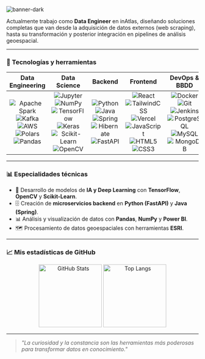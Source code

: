 ![banner-dark](https://github.com/user-attachments/assets/f8831713-fa91-4003-85eb-14bfd4cec7e8)

Actualmente trabajo como **Data Engineer** en inAtlas, diseñando soluciones completas que van desde la adquisición de datos externos (web scraping), hasta su transformación y posterior integración en pipelines de análisis geoespacial.

---

### 🚀 Tecnologías y herramientas

<div align="center">

| **Data Engineering** | **Data Science** | **Backend** | **Frontend** | **DevOps & BBDD** |
|-----------------------|------------------------|-------------|--------------|-------------------|
| <div align="center">![Apache Spark](https://img.shields.io/badge/Apache%20Spark-E25A1C?logo=apachespark&logoColor=white) ![Kafka](https://img.shields.io/badge/Apache%20Kafka-231F20?logo=apachekafka&logoColor=white) ![AWS](https://img.shields.io/badge/AWS-232F3E?logo=amazon-aws&logoColor=white) ![Polars](https://img.shields.io/badge/Polars-4B0082?logo=polars&logoColor=white) ![Pandas](https://img.shields.io/badge/Pandas-150458?logo=pandas&logoColor=white)</div> | <div align="center">![Jupyter](https://img.shields.io/badge/Jupyter-F37626?logo=jupyter&logoColor=white) ![NumPy](https://img.shields.io/badge/NumPy-013243?logo=numpy&logoColor=white) ![TensorFlow](https://img.shields.io/badge/TensorFlow-FF6F00?logo=tensorflow&logoColor=white) ![Keras](https://img.shields.io/badge/Keras-D00000?logo=keras&logoColor=white) ![Scikit-Learn](https://img.shields.io/badge/Scikit--Learn-F7931E?logo=scikit-learn&logoColor=white) ![OpenCV](https://img.shields.io/badge/OpenCV-5C3EE8?logo=opencv&logoColor=white)</div> | <div align="center">![Python](https://img.shields.io/badge/Python-3776AB?logo=python&logoColor=white) ![Java](https://img.shields.io/badge/Java-orange?style=flat&logo=openjdk) ![Spring](https://img.shields.io/badge/Spring-6DB33F?logo=spring&logoColor=white) ![Hibernate](https://img.shields.io/badge/Hibernate-59666C?logo=hibernate&logoColor=white) ![FastAPI](https://img.shields.io/badge/FastAPI-009688?logo=fastapi&logoColor=white)</div> | <div align="center">![React](https://img.shields.io/badge/React-61DAFB?logo=react&logoColor=black) ![TailwindCSS](https://img.shields.io/badge/Tailwind-38B2AC?logo=tailwind-css&logoColor=white) ![Vercel](https://img.shields.io/badge/Vercel-000000?logo=vercel&logoColor=white) ![JavaScript](https://img.shields.io/badge/JavaScript-F7DF1E?logo=javascript&logoColor=black) ![HTML5](https://img.shields.io/badge/HTML5-E34F26?logo=html5&logoColor=white) ![CSS3](https://img.shields.io/badge/CSS3-1572B6?logo=css3&logoColor=white)</div> | <div align="center">![Docker](https://img.shields.io/badge/Docker-2496ED?logo=docker&logoColor=white) ![Git](https://img.shields.io/badge/Git-F05032?logo=git&logoColor=white) ![Jenkins](https://img.shields.io/badge/Jenkins-D24939?logo=jenkins&logoColor=white) ![PostgreSQL](https://img.shields.io/badge/PostgreSQL-4169E1?logo=postgresql&logoColor=white) ![MySQL](https://img.shields.io/badge/MySQL-4479A1?logo=mysql&logoColor=white) ![MongoDB](https://img.shields.io/badge/MongoDB-47A248?logo=mongodb&logoColor=white)</div> |

</div>

---

### 📊 Especialidades técnicas
- 🧠 Desarrollo de modelos de **IA y Deep Learning** con **TensorFlow**, **OpenCV** y **Scikit-Learn**.  
- 🗄 Creación de **microservicios backend** en **Python (FastAPI)** y **Java (Spring)**.  
- 📊 Análisis y visualización de datos con **Pandas**, **NumPy** y **Power BI**.  
- 🗺 Procesamiento de datos geoespaciales con herramientas **ESRI**.  

---

### 📈 Mis estadísticas de GitHub
<div align="center">
  <img height="165" src="https://github-readme-stats.vercel.app/api?username=THIONG&rank_icon=github&hide_title=true&hide_border=true&show_icons=true&bg_color=000000&title_color=ffffff&text_color=ffffff&icon_color=ffffff" alt="GitHub Stats" />
  <img height="165" src="https://github-readme-stats.vercel.app/api/top-langs/?username=THIONG&hide_border=true&layout=compact&bg_color=000000&title_color=ffffff&text_color=ffffff" alt="Top Langs" />
</div>

---

> *"La curiosidad y la constancia son las herramientas más poderosas para transformar datos en conocimiento."*
